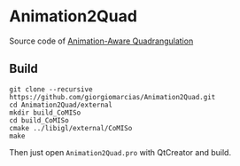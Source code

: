 # Animation2Quad

Source code of [Animation-Aware Quadrangulation](http://vcg.isti.cnr.it/Publications/2013/MPPPS13/)

## Build

```
git clone --recursive https://github.com/giorgiomarcias/Animation2Quad.git
cd Animation2Quad/external
mkdir build_CoMISo
cd build_CoMISo
cmake ../libigl/external/CoMISo
make
```
Then just open `Animation2Quad.pro` with QtCreator and build.
